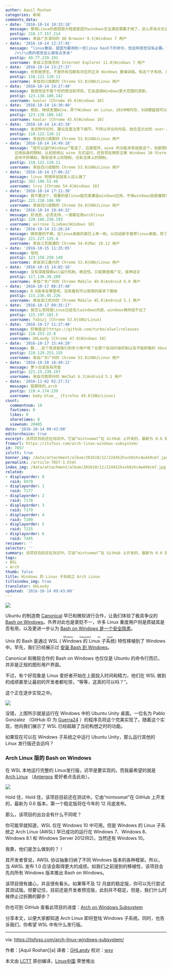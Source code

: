 ```yaml
---
author: Aquil Roshan
categories: 新闻
comments_data:
- date: '2016-10-14 10:33:18'
  message: 使用Linux的原因很大程度是因为windows无法满足需要才用了，这么弄有点无语了
  postip: 218.17.157.214
  username: 来自广东深圳的 QQ Browser 9.5|Windows 7 用户
- date: '2016-10-14 12:27:45'
  message: "linux兼容，是因为要用到一些linux bash下的命令，但这样感觉没有必要。很多时候真想装linux，不如弄一个虚拟机。<br />\r\n而bash命令行也有mysys和cygwin可以用。<br
    />\r\n真的感觉这么做有点多余"
  postip: 49.77.239.191
  username: 来自江苏南京的 Internet Explorer 11.0|Windows 7 用户
- date: '2016-10-14 13:27:37'
  message: 优势是原生。不是所有包都有对应的正对 Windows 重编译版。有这个子系统，已有包可以直接拿来用，方便。
  postip: 118.122.120.11
  username: 来自四川成都的 Chrome 53.0|GNU/Linux 用户
- date: '2016-10-14 14:27:48'
  message: 我感觉这不是个好的想法和项目，它会造成Windows更大范围的垄断。
  postip: 123.138.180.142
  username: koolar [Chrome 45.0|Windows 10]
- date: '2016-10-14 14:30:40'
  message: 相反，继续发展Wine，弄个Widows on Linux，1024MB内存、5GB硬盘就可以运行Windows，那就可以不用完整安装Windows了。
  postip: 123.138.180.142
  username: koolar [Chrome 45.0|Windows 10]
- date: '2016-10-14 14:43:10'
  message: 发这种评论时，建议还是注意下细节。不然以评论的内容，结合显示出的 user-agent 看，会有些怪。
  postip: 118.122.120.11
  username: 来自四川成都的 Chrome 53.0|GNU/Linux 用户
- date: '2016-10-14 14:49:18'
  message: “就可以运行Windows”笔误了，应是程序，wine 的功能本来就是这个。但是限制是有的，一有系统 Windows 本身的复杂度，还有 Windows
    应用自身的限制，比如拒绝以 wine 方式运行。还有现在微软主推 Windows 10 Store+UWP 方式，单单一个 wine 不好弄，因为 Store
    这块不好模拟，既有技术上的限制，也有法律上的限制。
  postip: 118.122.120.11
  username: 来自四川成都的 Chrome 53.0|GNU/Linux 用户
- date: '2016-10-14 17:06:22'
  message: linux 吧很早前就有人这么做了
  postip: 202.106.52.46
  username: lrvy [Chrome 54.0|Windows 10]
- date: '2016-10-14 17:11:30'
  message: 我不要这个，我要的是linux能完美兼容windows应用，不用windows就是嫌其慢，这样搞，我～～～
  postip: 222.210.108.99
  username: 来自四川成都的 Chrome 54.0|GNU/Linux 用户
- date: '2016-10-14 19:44:32'
  message: 好消息，必须支持，一直都在用archlinux
  postip: 220.166.238.193
  username: axlrose [Liebao|Windows 10]
- date: '2016-10-14 21:26:24'
  message: 微软做的不赖，在linux桌面的菊花上来一枪。以后给新手推荐linux桌面，除了推荐win10其它都特么害人！终于可以宣布“Linux占领了桌面系统”，biangbiang哒！希望win10永久终结其它linux桌面，说真的我已经受够他们了。
  postip: 221.227.135.4
  username: 来自江苏南通的 Chrome 54.0|Mac 10.12 用户
- date: '2016-10-15 11:25:05'
  message: 哈哈
  postip: 123.158.250.148
  username: 来自浙江嘉兴的 Chrome 53.0|GNU/Linux 用户
- date: '2016-10-15 14:02:16'
  message: 没有深度探索wsl运行机制，稳定性。只能算是推广文，或神话文
  postip: 117.136.39.209
  username: 来自广东广州的 Chrome Mobile 49.0|Android 6.0 用户
- date: '2016-10-17 08:37:48'
  message: 0.6版本在哪里呢，没有看到可以使用的版本下载呦
  postip: 115.236.45.226
  username: 来自浙江杭州的 Chrome Mobile 45.0|Android 5.1 用户
- date: '2016-10-17 09:35:17'
  message: 我怎么觉得是Linux已经攻入windows内部，windows离终结不远了
  postip: 115.197.182.5
  username: fxbszj [Chrome 53.0|GNU/Linux]
- date: '2016-10-17 11:27:40'
  message: 好像是这个https://github.com/turbo/alwsl/releases
  postip: 118.253.22.8
  username: GHLandy [Chrome 47.0|Windows 10]
- date: '2016-10-17 15:44:20'
  message: 额...这个改进能吸引到多少用户呢？在那个自动升级机制以及不能卸载的 Xbox 等等问题存在的情况下。
  postip: 119.129.253.155
  username: 来自广东广州的 Chrome 53.0|GNU/Linux 用户
- date: '2016-10-20 18:49:12'
  message: 萝卜白菜各有所爱
  postip: 221.15.239.197
  username: 来自河南郑州的 WeChat 6.3|Android 5.1 用户
- date: '2016-11-02 02:27:31'
  message: 挺期待的,arch
  postip: 119.4.174.239
  username: baby-blue__ [Firefox 49.0|GNU/Linux]
count:
  commentnum: 19
  favtimes: 0
  likes: 0
  sharetimes: 0
  viewnum: 20405
date: '2016-10-14 09:43:00'
editorchoice: true
excerpt: 该项目目前还在测试中。它由“mintxomat”在 GitHub 上开发的，最新为 0.6 版本。第一个稳定版将在今年的 12 月底发布。
fromurl: https://itsfoss.com/arch-linux-windows-subsystem/
id: 7857
islctt: true
banner_img: /data/attachment/album/201610/12/224452hxxh8zhc4w449cm7.jpg
permalink: /article-7857-1.html
index_img: /data/attachment/album/201610/12/224452hxxh8zhc4w449cm7.jpg.thumb.jpg
related:
- displayorder: 0
  raid: 6979
- displayorder: 1
  raid: 7177
- displayorder: 2
  raid: 7178
- displayorder: 3
  raid: 7179
- displayorder: 4
  raid: 7209
- displayorder: 5
  raid: 7215
- displayorder: 6
  raid: 7445
reviewer: ''
selector: ''
summary: 该项目目前还在测试中。它由“mintxomat”在 GitHub 上开发的，最新为 0.6 版本。第一个稳定版将在今年的 12 月底发布。
tags:
- WSL
- Arch
thumb: false
title: Windows 的 Linux 子系统之 Arch Linux
titleindex_img: true
translator: GHLandy
updated: '2016-10-14 09:43:00'
---
```


![](/data/attachment/album/201610/12/224452hxxh8zhc4w449cm7.jpg)


Ubuntu 的制造商 [Canonical](http://www.canonical.com/) 早已和微软进行合作，让我们体验了极具争议的 [Bash on Windows](https://itsfoss.com/bash-on-windows/)。外界对此也是褒贬不一，许多 Linux 重度用户则是质疑其是否有用，以及更进一步认为 [Bash on Windows 是一个安全隐患](https://itsfoss.com/linux-bash-windows-security/)。


Unix 的 Bash 是通过 WSL (<ruby> Windows 的 Linux 子系统 <rp>  （ </rp> <rt>  Windows Subsystem for Linux </rt> <rp>  ） </rp></ruby>) 特性移植到了 Windows 中。早先，我们已经展示过 [安装 Bash 到 Windows](/article-7209-1.html)。


Canonical 和微软合作的 Bash on Windows 也仅仅是 Ubuntu 的命令行而已，并非是正规的图形用户界面。


不过，有个好现象是 Linux 爱好者开始在上面投入时间和精力，他们在 WSL 做到的成绩甚至让最初的开发者都吃惊，“等等，这真的可以吗？”。


这个正在逐步实现之中。


![](/data/attachment/album/201610/12/224512xok8kpkpw7qn48nc.jpg)


没错，上图所示就是运行在 Windows 中的 Ubuntu Unity 桌面。一位名为 Pablo Gonzalez （GitHub ID 为 [Guerra24](https://github.com/Guerra24) ）的程序员将这个完美实现了。随着这个实现，他向我们展示了 WSL 已经超越了当初构想之时的功能。


如果现在可以在 Windows 子系统之中运行 Ubuntu Unity，那么运行其他的 Linux 发行版还会远吗？


### Arch Linux 版的 Bash on Windows


在 WSL 本地运行完整的 Linux发行版，迟早是要实现的。而我最希望的就是 [Arch Linux](https://www.archlinux.org/) （[Antergos](https://itsfoss.com/tag/antergos/) 爱好者点击此处）。


![](/data/attachment/album/201610/12/224533q6pmprpm79398f3s.jpg)


Hold 住，Hold 住，该项目目前还在测试中。它由“mintxomat”在 GitHub 上开发的，最新为 0.6 版本。第一个稳定版将在今年的 12 月底发布。


那么，该项目的出台会有什么不同呢？


你可能早就知道，WSL 仅在 Windows 10 中可用。但是 Windows 的 Linux 子系统之 Arch Linux (AWSL) 早已成功的运行在 Windows 7、Windows 8、Windows 8.1 和 Windows Server 2012(R2)，当然还有 Windows 10。


我靠，他们是怎么做到的？！


其开发者曾说，AWSL 协议抽象归纳了不同 Windows 版本的各种框架。所以，当 AWSL 发布 1.0 应该会取得更大的成绩。如我们之前提到的移植性，该项目会先向所有 Windows 版本推出 Bash on Windows。


该项目很有雄心，并且很有看头。如果等不及 12 月底的稳定版，你可以先行尝试其测试版。但要记住，目前还是开发者预览版，此刻并不稳定。但是，我们什么时候停止过折腾的脚步？


你也可到 GitHub 查看此项目的进度：[Arch on Windows Subsystem](https://github.com/turbo/alwsl)


分享本文，以便大家都知道 Arch Linux 即将登陆 Windows 子系统。同时，也告诉我们，你希望 WSL 中有什么发行版。




---


via: <https://itsfoss.com/arch-linux-windows-subsystem/>


作者：[Aquil Roshan][a] 译者：[GHLandy](https://github.com/GHLandy) 校对：[wxy](https://github.com/wxy)


本文由 [LCTT](https://github.com/LCTT/TranslateProject) 原创编译，[Linux中国](https://linux.cn/) 荣誉推出